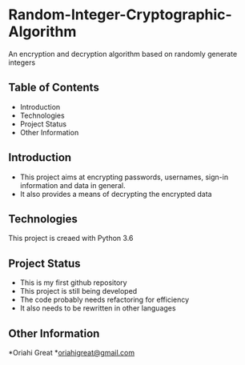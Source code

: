 # Random-Integer-Cryptographic-Algorithm
An encryption and decryption algorithm based on randomly generate integers
## Table of Contents
* Introduction
* Technologies
* Project Status
* Other Information
## Introduction
* This project aims at encrypting passwords, usernames, sign-in information and data in general.
* It also provides a means of decrypting the encrypted data
## Technologies
This project is creaed with Python 3.6
## Project Status
* This is my first github repository
* This project is still being developed
* The code probably needs refactoring for efficiency
* It also needs to be rewritten in other languages
## Other Information
*Oriahi Great
*oriahigreat@gmail.com


